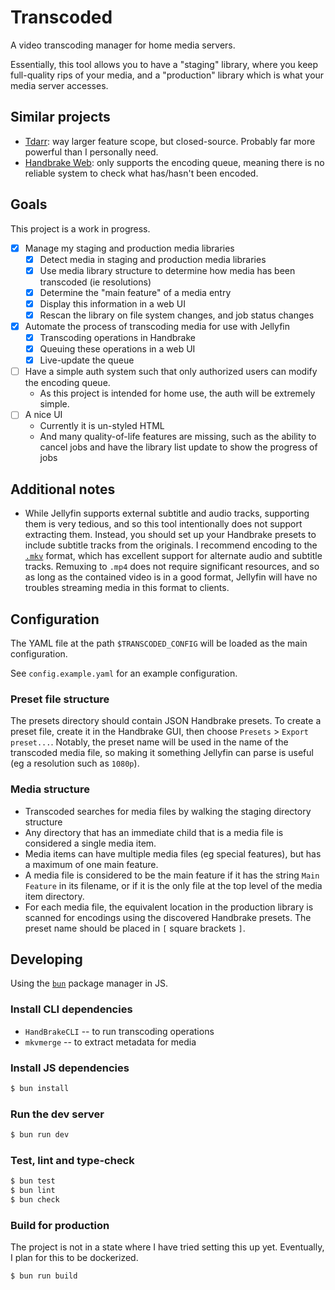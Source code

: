 # Transcoded

A video transcoding manager for home media servers.

Essentially, this tool allows you to have a "staging" library, where you keep
full-quality rips of your media, and a "production" library which is what your
media server accesses.

## Similar projects

* [Tdarr](https://home.tdarr.io/): way larger feature scope, but closed-source.
  Probably far more powerful than I personally need.
* [Handbrake Web](https://github.com/TheNickOfTime/handbrake-web): only supports
  the encoding queue, meaning there is no reliable system to check what
  has/hasn't been encoded.

## Goals

This project is a work in progress.

* [x] Manage my staging and production media libraries
    * [x] Detect media in staging and production media libraries
    * [x] Use media library structure to determine how media has been transcoded
          (ie resolutions)
    * [x] Determine the "main feature" of a media entry
    * [x] Display this information in a web UI
    * [x] Rescan the library on file system changes, and job status changes
* [x] Automate the process of transcoding media for use with Jellyfin
    * [x] Transcoding operations in Handbrake
    * [x] Queuing these operations in a web UI
    * [x] Live-update the queue
* [ ] Have a simple auth system such that only authorized users can modify the
      encoding queue.
    * As this project is intended for home use, the auth will be extremely
      simple.
* [ ] A nice UI
    * Currently it is un-styled HTML
    * And many quality-of-life features are missing, such as the ability to
      cancel jobs and have the library list update to show the progress of jobs

## Additional notes

* While Jellyfin supports external subtitle and audio tracks, supporting them is
  very tedious, and so this tool intentionally does not support extracting
  them. Instead, you should set up your Handbrake presets to include subtitle
  tracks from the originals. I recommend encoding to the
  [`.mkv`](https://en.wikipedia.org/wiki/Matroska) format, which has excellent
  support for alternate audio and subtitle tracks. Remuxing to `.mp4` does not
  require significant resources, and so as long as the contained video is in a
  good format, Jellyfin will have no troubles streaming media in this format to
  clients.

## Configuration

The YAML file at the path `$TRANSCODED_CONFIG` will be loaded as the main
configuration.

See `config.example.yaml` for an example configuration.

### Preset file structure

The presets directory should contain JSON Handbrake presets. To create a preset
file, create it in the Handbrake GUI, then choose `Presets` >
`Export preset...`. Notably, the preset name will be used in the name of the
transcoded media file, so making it something Jellyfin can parse is useful (eg
a resolution such as `1080p`).

### Media structure

* Transcoded searches for media files by walking the staging directory structure
* Any directory that has an immediate child that is a media file is considered
  a single media item.
* Media items can have multiple media files (eg special features), but has a
  maximum of one main feature.
* A media file is considered to be the main feature if it has the string
  `Main Feature` in its filename, or if it is the only file at the top level of
  the media item directory.
* For each media file, the equivalent location in the production library is
  scanned for encodings using the discovered Handbrake presets. The preset name
  should be placed in `[` square brackets `]`.

## Developing

Using the [`bun`](https://bun.com/) package manager in JS.

### Install CLI dependencies

* `HandBrakeCLI` -- to run transcoding operations
* `mkvmerge` -- to extract metadata for media

### Install JS dependencies

```sh
$ bun install
```

### Run the dev server

```sh
$ bun run dev
```

### Test, lint and type-check

```sh
$ bun test
$ bun lint
$ bun check
```

### Build for production

The project is not in a state where I have tried setting this up yet.
Eventually, I plan for this to be dockerized.

```sh
$ bun run build
```
